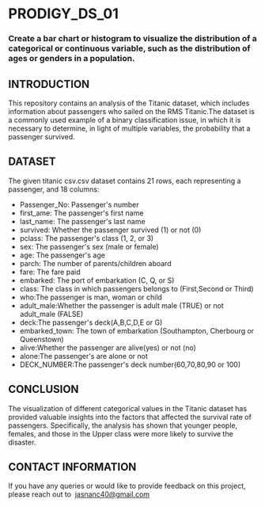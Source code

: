 # PRODIGY_DS_01
### Create a bar chart or histogram to visualize the distribution of a categorical or continuous variable, such as the distribution of ages or genders in a population.


## INTRODUCTION
This repository contains an analysis of the Titanic dataset, which includes information about passengers who sailed on the RMS Titanic.The dataset is a commonly used example of a binary classification issue, in which it is necessary to determine, in light of multiple variables, the probability that a passenger survived.


## DATASET
The given titanic csv.csv dataset  contains 21 rows, each representing a passenger, and 18 columns:

- Passenger_No: Passenger's number
- first_ame: The passenger's first name
- last_name: The passenger's last name
- survived: Whether the passenger survived (1) or not (0)
- pclass: The passenger's class (1, 2, or 3)
- sex: The passenger's sex (male or female)
- age: The passenger's age
- parch: The number of parents/children aboard
- fare: The fare paid
- embarked: The port of embarkation (C, Q, or S)
- class: The class in which passengers belongs to (First,Second or Third)
- who:The passenger is man, woman or child
- adult_male:Whether the passenger is adult male (TRUE) or not adult_male (FALSE)
- deck:The passenger's deck(A,B,C,D,E or G)
- embarked_town: The town of embarkation (Southampton, Cherbourg or Queenstown)
- alive:Whether the passenger  are alive(yes) or not (no)
- alone:The passenger's are alone or not
- DECK_NUMBER:The passenger's deck number(60,70,80,90 or 100)


## CONCLUSION
The visualization of different categorical values in the Titanic dataset has provided valuable insights into the factors that affected the survival rate of passengers. Specifically, the analysis has shown that younger people, females, and those in the Upper class were more likely to survive the disaster.


## CONTACT INFORMATION
If you have any queries or would like to provide feedback on this project, please reach out to 
jasnanc40@gmail.com
